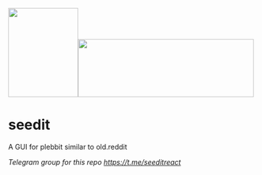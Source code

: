 <img src="https://github.com/plebbit/seedit/blob/3796403f075a5afefbc82d51a053273191255b41/public/assets/logo/seedit.png" width="141" height="180"><img src="https://github.com/plebbit/seedit/blob/77a2551695dca1f3a8e0ac6799c22dc436757681/public/assets/logo/logo-dark.png" width="355" height="117">

# seedit
 A GUI for plebbit similar to old.reddit 

_Telegram group for this repo https://t.me/seeditreact_
